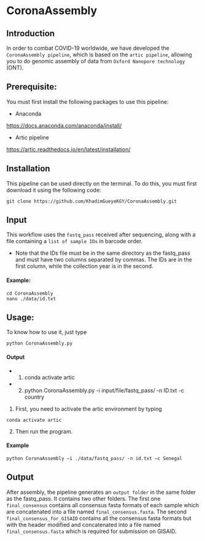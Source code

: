 # CoronaAssembly

## Introduction

In order to combat COVID-19 worldwide, we have developed the ```CoronaAssembly pipeline```, which is based on the ```artic pipeline```, allowing you to do genomic assembly of data from ```Oxford Nanopore technology``` (ONT).


## Prerequisite:

You must first install the following packages to use this pipeline:

* Anaconda

https://docs.anaconda.com/anaconda/install/ 

* Artic pipeline

https://artic.readthedocs.io/en/latest/installation/ 

## Installation

This pipeline can be used directly on the terminal. To do this, you must first download it using the following code:
```
git clone https://github.com/KhadimGueyeKGY/CoronaAssembly.git
```

## Input 
This workflow uses the ```fastq_pass``` received after sequencing, along with a file containing a ```list of sample IDs``` in barcode order.

* Note that the IDs file must be in the same directory as the fastq_pass and must have two columns separated by commas. The IDs are in the first column, while the collection year is in the second.
#### Example:
```
cd CoronaAssembly 
nano ./data/id.txt
```

## Usage:
To know how to use it, just type 
```
python CoronaAssembly.py
```
#### Output 
* 1) conda activate artic  
* 2)	python CoronaAssembly.py -i input/file/fastq_pass/ -n ID.txt -c country  

1) First, you need to activate the artic environment by typing
```
conda activate artic
```
2) Then run the program.

#### Example
```
python CoronaAssembly –i ./data/fastq_pass/ -n id.txt –c Senegal
```

## Output
After assembly, the pipeline generates an ```output folder``` in the same folder as the fastq_pass. It contains two other folders. The first one ```final_consensus``` contains all consensus fasta formats of each sample which are concatenated into a file named ```final_consensus.fasta```. The second ```final_consensus_for_GISAID``` contains all the consensus fasta formats but with the header modified and concatenated into a file named ```final_consensus.fasta``` which is required for submission on GISAID. 


